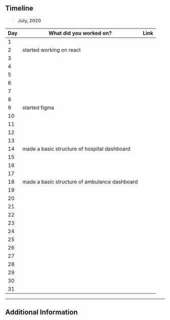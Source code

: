 ## Timeline

> **July, 2020**

|Day|What did you worked on?|Link|
|-------|------|--------|
|1|||
|2|started working on react||
|3|||
|4|||
|5|||
|6|||
|7|||
|8|||
|9|started figma||
|10|||
|11|||
|12|||
|13|||
|14|made a basic structure of hospital dashboard ||
|15|||
|16|||
|17|||
|18|made a basic structure of ambulance dashboard||
|19|||
|20|||
|21|||
|22|||
|23|||
|24|||
|25|||
|26|||
|27|||
|28|||
|29|||
|30|||
|31|||



---

## Additional Information


